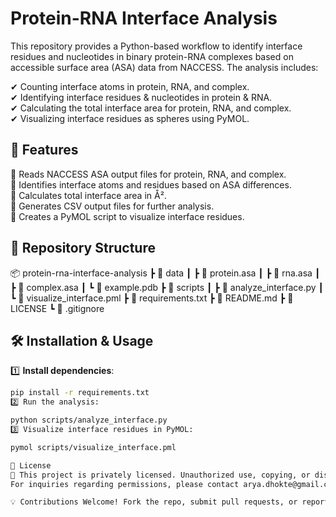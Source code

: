 # Protein-RNA Interface Analysis

This repository provides a Python-based workflow to identify interface residues and nucleotides in binary protein-RNA complexes based on accessible surface area (ASA) data from NACCESS. The analysis includes:

✔ Counting interface atoms in protein, RNA, and complex.  
✔ Identifying interface residues & nucleotides in protein & RNA.  
✔ Calculating the total interface area for protein, RNA, and complex.  
✔ Visualizing interface residues as spheres using PyMOL.

## 🚀 Features

🔹 Reads NACCESS ASA output files for protein, RNA, and complex.  
🔹 Identifies interface atoms and residues based on ASA differences.  
🔹 Calculates total interface area in Å².  
🔹 Generates CSV output files for further analysis.  
🔹 Creates a PyMOL script to visualize interface residues.

## 📂 Repository Structure

📦 protein-rna-interface-analysis
 ┣ 📂 data
 ┃ ┣ 📄 protein.asa
 ┃ ┣ 📄 rna.asa
 ┃ ┣ 📄 complex.asa
 ┃ ┗ 📄 example.pdb
 ┣ 📂 scripts
 ┃ ┣ 📄 analyze_interface.py
 ┃ ┗ 📄 visualize_interface.pml
 ┣ 📄 requirements.txt
 ┣ 📄 README.md
 ┣ 📄 LICENSE
 ┗ 📄 .gitignore


## 🛠 Installation & Usage

1️⃣ **Install dependencies**:

```bash
pip install -r requirements.txt
2️⃣ Run the analysis:

python scripts/analyze_interface.py
3️⃣ Visualize interface residues in PyMOL:

pymol scripts/visualize_interface.pml

📜 License
🔹 This project is privately licensed. Unauthorized use, copying, or distribution is strictly prohibited.
For inquiries regarding permissions, please contact arya.dhokte@gmail.com.

💡 Contributions Welcome! Fork the repo, submit pull requests, or report issues. 🚀
